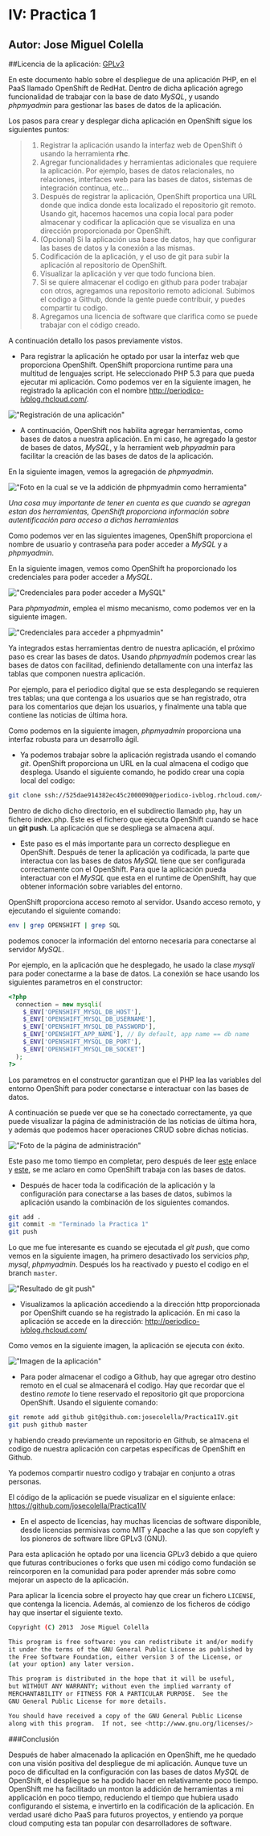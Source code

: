 IV: Practica 1
==============

Autor: Jose Miguel Colella
-------------------

##Licencia de la aplicación: [GPLv3](http://www.gnu.org/licenses/)


En este documento hablo sobre el despliegue de una aplicación PHP,
en el PaaS llamado OpenShift de RedHat. Dentro de dicha aplicación
agrego funcionalidad de trabajar con la base de dato *MySQL*, y usando
*phpmyadmin* para gestionar las bases de datos de la aplicación.

Los pasos para crear y desplegar dicha aplicación en OpenShift sigue los
siguientes puntos:

> 1. Registrar la aplicación usando la interfaz web de OpenShift ó usando
> la herramienta **rhc**.
> 2. Agregar funcionalidades y herramientas adicionales que requiere la aplicación.
> Por ejemplo, bases de datos relacionales, no relaciones, interfaces web para las
> bases de datos, sistemas de integración continua, etc...
> 3. Después de registrar la aplicación, OpenShift proportica una URL donde
> que indica donde esta localizado el repositorio git remoto. Usando git, hacemos
> hacemos una copia local para poder almacenar y codificar la aplicación que se
> visualiza en una dirección proporcionada por OpenShift.
> 4. (Opcional) Si la aplicación usa base de datos, hay que configurar las bases de
datos y la conexión a las mismas.
> 5. Codificación de la aplicación, y el uso de git para subir la aplicación al
> repositorio de OpenShift.
> 6. Visualizar la aplicación y ver que todo funciona bien.
> 7. Si se quiere almacenar el codigo en github para poder trabajar
> con otros, agregamos una repositorio remoto adicional.
> Subimos el codigo a Github, donde la gente puede contribuir, y puedes
> compartir tu codigo.
> 8. Agregamos una licencia de software que clarifica como se puede trabajar
con el código creado.

A continuación detallo los pasos previamente vistos.

* Para registrar la aplicación he optado por usar la interfaz web que proporciona
OpenShift. OpenShift proporciona runtime para una multitud de lenguajes script.
He seleccionado PHP 5.3 para que pueda ejecutar mi aplicación.
Como podemos ver en la siguiente imagen, he registrado la aplicación con
el nombre http://periodico-ivblog.rhcloud.com/.

!["Registración de una aplicación"](https://raw.github.com/josecolella/GII-2013/master/Screenshots/Practica1Photos/Screen%20Shot%202013-10-16%20at%2012.49.18.png)


* A continuación, OpenShift nos habilita agregar herramientas, como bases de datos
a nuestra aplicación. En mi caso, he agregado la gestor de bases de datos, *MySQL*,
y la herramient web *phpyadmin* para facilitar la creación de las bases de datos de la aplicación.

En la siguiente imagen, vemos la agregación de *phpmyadmin*.

!["Foto en la cual se ve la addición de phpmyadmin como herramienta"](https://raw.github.com/josecolella/GII-2013/master/Screenshots/Practica1Photos/Screen%20Shot%202013-10-15%20at%2023.14.32.png)

*Una cosa muy importante de tener en cuenta es que cuando se agregan estan dos herramientas,*
*OpenShift proporciona información sobre autentificación para acceso a dichas herramientas*

Como podemos ver en las siguientes imagenes, OpenShift proporciona el nombre de usuario y contraseña
para poder acceder a *MySQL* y a *phpmyadmin*.

En la siguiente imagen, vemos como OpenShift ha proporcionado los credenciales para poder acceder a *MySQL*.

!["Credenciales para poder acceder a MySQL"](https://raw.github.com/josecolella/GII-2013/master/Screenshots/Practica1Photos/Screen%20Shot%202013-10-15%20at%2023.13.32.jpg)

Para *phpmyadmin*, emplea el mismo mecanismo, como podemos ver en la siguiente imagen.

!["Credenciales para acceder a phpmyadmin"](https://raw.github.com/josecolella/GII-2013/master/Screenshots/Practica1Photos/Screen%20Shot%202013-10-15%20at%2023.14.48.jpg)

Ya integrados estas herramientas dentro de nuestra aplicación, el próximo
paso es crear las bases de datos. Usando *phpmyadmin* podemos crear las bases
de datos con facilitad, definiendo detallamente con una interfaz las tablas que
componen nuestra aplicación.

Por ejemplo, para el periodico digital que se esta desplegando se requieren
tres tablas; una que contenga a los usuarios que se han registrado, otra para
los comentarios que dejan los usuarios, y finalmente una tabla que contiene
las noticias de última hora.

Como podemos en la siguiente imagen, *phpmyadmin* proporciona una interfaz
robusta para un desarrollo ágil.


* Ya podemos trabajar sobre la aplicación registrada usando el comando *git*.
OpenShift proporciona un URL en la cual almacena el codigo que desplega.
Usando el siguiente comando, he podido crear una copia local del codigo:

```sh
git clone ssh://525dae914382ec45c2000090@periodico-ivblog.rhcloud.com/~/git/periodico.git/
```

Dentro de dicho dicho directorio, en el subdirectio llamado `php`, hay un fichero index.php.
Este es el fichero que ejecuta OpenShift cuando se hace un **git push**.
La aplicación que se despliega se almacena aquí.

* Este paso es el más importante para un correcto despliegue en OpenShift.
Después de tener la aplicación ya codificada, la parte que interactua con las
bases de datos *MySQL* tiene que ser configurada correctamente con el OpenShift.
Para que la aplicación pueda interactuar con el *MySQL* que esta en el runtime de
OpenShift, hay que obtener información sobre variables del entorno.

OpenShift proporciona acceso remoto al servidor. Usando acceso remoto, y
ejecutando el siguiente comando:

```sh
env | grep OPENSHIFT | grep SQL
```

podemos conocer la información del entorno necesaria para conectarse al servidor *MySQL*.

Por ejemplo, en la aplicación que he desplegado, he usado la clase *mysqli* para
poder conectarme a la base de datos. La conexión se hace usando los siguientes
parametros en el constructor:

```php
<?php
  connection = new mysqli(
    $_ENV['OPENSHIFT_MYSQL_DB_HOST'],
    $_ENV['OPENSHIFT_MYSQL_DB_USERNAME'],
    $_ENV['OPENSHIFT_MYSQL_DB_PASSWORD'],
    $_ENV['OPENSHIFT_APP_NAME'], // By default, app name == db name
    $_ENV['OPENSHIFT_MYSQL_DB_PORT'],
    $_ENV['OPENSHIFT_MYSQL_DB_SOCKET']
  );
?>
```

Los parametros en el constructor garantizan que el PHP lea las
variables del entorno OpenShift para poder conectarse e interactuar con
las bases de datos.

A continuación se puede ver que se ha conectado correctamente, ya que puede
visualizar la página de administración de las noticias de última hora,
y además que podemos hacer operaciones CRUD sobre dichas noticias.

!["Foto de la página de administración"](https://raw.github.com/josecolella/GII-2013/master/Screenshots/Practica1Photos/Screen%20Shot%202013-10-16%20at%2012.00.49.png)



Este paso me tomo tiempo en completar, pero después de leer [este][ref1] enlace y [este][ref2],
se me aclaro en como OpenShift trabaja con las bases de datos.


* Después de hacer toda la codificación de la aplicación y la configuración
para conectarse a las bases de datos, subimos la aplicación usando la combinación
de los siguientes comandos.

```sh
git add .
git commit -m "Terminado la Practica 1"
git push
```

Lo que me fue interesante es cuando se ejecutada el *git push*,
que como vemos en la siguiente imagen, ha primero desactivado
los servicios *php*, *mysql*, *phpmyadmin*. Después los ha reactivado y puesto
el codigo en el branch `master`.

!["Resultado de git push"](https://raw.github.com/josecolella/GII-2013/master/Screenshots/Practica1Photos/Screen%20Shot%202013-10-16%20at%2009.07.31.png)


* Visualizamos la aplicación accediendo a la dirección http proporcionada por
OpenShift cuando se ha registrado la aplicación.
En mi caso la aplicación se accede en la dirección:
http://periodico-ivblog.rhcloud.com/

Como vemos en la siguiente imagen, la aplicación se ejecuta con éxito.

!["Imagen de la aplicación"](https://raw.github.com/josecolella/GII-2013/master/Screenshots/Practica1Photos/Screen%20Shot%202013-10-16%20at%2011.47.46.png)

* Para poder almacenar el codigo a Github, hay que agregar otro destino remoto
en el cual se almacenará el codigo. Hay que recordar que el destino *remote*
lo tiene reservado el repositorio git que proporciona OpenShift.
Usando el siguiente comando:

```sh
git remote add github git@github.com:josecolella/Practica1IV.git
git push github master
```
y habiendo creado previamente un repositorio en Github, se almacena el
codigo de nuestra aplicación con carpetas específicas de OpenShift en Github.

Ya podemos compartir nuestro codigo y trabajar en conjunto a otras personas.

El código de la aplicación se puede visualizar en el siguiente enlace:
https://github.com/josecolella/Practica1IV

* En el aspecto de licencias, hay muchas licencias de software disponible,
desde licencias permisivas como MIT y Apache a las que son copyleft y los
pioneros de software libre GPLv3 (GNU).

Para esta aplicación he optado por una licencia GPLv3 debido a que quiero que
futuras contribuciones o forks que usen mi código como fundación se reincorporen
en la comunidad para poder aprender más sobre como mejorar un aspecto de
la aplicación.

Para aplicar la licencia sobre el proyecto hay que crear un fichero `LICENSE`,
que contenga la licencia. Además, al comienzo de los ficheros de código hay
que insertar el siguiente texto.

```sh
Copyright (C) 2013  Jose Miguel Colella

This program is free software: you can redistribute it and/or modify
it under the terms of the GNU General Public License as published by
the Free Software Foundation, either version 3 of the License, or
(at your option) any later version.

This program is distributed in the hope that it will be useful,
but WITHOUT ANY WARRANTY; without even the implied warranty of
MERCHANTABILITY or FITNESS FOR A PARTICULAR PURPOSE.  See the
GNU General Public License for more details.

You should have received a copy of the GNU General Public License
along with this program.  If not, see <http://www.gnu.org/licenses/>
```
###Conclusión

Después de haber almacenado la aplicación en OpenShift, me he quedado con una
visión positiva del despliegue de mi aplicación. Aunque tuve un poco de dificultad
en la configuración con las bases de datos *MySQL* de OpenShift, el despliegue
se ha podido hacer en relativamente poco tiempo. OpenShift me ha facilitado un
monton la addición de herramientas a mi applicación en poco tiempo, reduciendo
el tiempo que hubiera usado configurando el sistema, e invertirlo en
la codificación de la aplicación. En verdad usaré dicho PaaS para futuros proyectos,
y entiendo ya porque cloud computing esta tan popular con desarrolladores de software.








[ref1]: https://www.openshift.com/blogs/manipulate-your-paas-database
[ref2]: http://wogan.wordpress.com/2013/08/13/zero-to-php-mysql-on-redhat-openshift/







